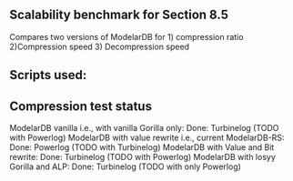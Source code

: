 ## Scalability benchmark for __Section 8.5__
Compares two versions of ModelarDB for 1) compression ratio  2)Compression speed 3) Decompression speed

Scripts used:
- 


## Compression test status
ModelarDB vanilla i.e., with vanilla Gorilla only:          Done: Turbinelog (TODO with Powerlog)
ModelarDB with value rewrite i.e., current ModelarDB-RS:    Done: Powerlog (TODO with Turbinelog)
ModelarDB with Value and Bit rewrite:                       Done: Turbinelog (TODO with Powerlog)
ModelarDB with losyy Gorilla and ALP:                       Done: Turbinelog (TODO with only Powerlog)


